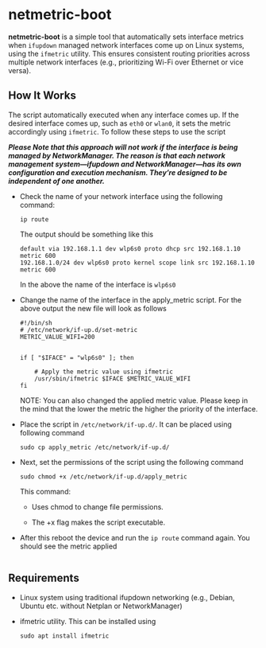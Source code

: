 # netmetric-boot

**netmetric-boot** is a simple tool that automatically sets interface metrics when `ifupdown` managed network interfaces come up on Linux systems, using the `ifmetric` utility. This ensures consistent routing priorities across multiple network interfaces (e.g., prioritizing Wi-Fi over Ethernet or vice versa).

## How It Works

The script automatically executed when any interface comes up. If the desired interface comes up, such as `eth0` or `wlan0`, it sets the metric accordingly using `ifmetric`. To follow these steps to use the script

***Please Note that this approach will not work if the interface is being managed by NetworkManager.
The reason is that each network management system—ifupdown and NetworkManager—has its own configuration and execution mechanism. They’re designed to be independent of one another.***

* Check the name of your network interface using the following command:

    ```
    ip route
    ```
    The output should be something like this

    ```
    default via 192.168.1.1 dev wlp6s0 proto dhcp src 192.168.1.10 metric 600 
    192.168.1.0/24 dev wlp6s0 proto kernel scope link src 192.168.1.10 metric 600
    ```
    In the above the name of the interface is `wlp6s0`

* Change the name of the interface in the apply_metric script. For the above output the new file will look as follows

    ```
    #!/bin/sh
    # /etc/network/if-up.d/set-metric
    METRIC_VALUE_WIFI=200


    if [ "$IFACE" = "wlp6s0" ]; then

        # Apply the metric value using ifmetric
        /usr/sbin/ifmetric $IFACE $METRIC_VALUE_WIFI
    fi
    ```
    NOTE: You can also changed the applied metric value. Please keep in the mind that the lower the metric the higher the priority of the interface.

* Place the script in `/etc/network/if-up.d/`. It can be placed using following command

    ```
    sudo cp apply_metric /etc/network/if-up.d/
    ```
* Next, set the permissions of the script using the following command

    ```
    sudo chmod +x /etc/network/if-up.d/apply_metric 
    ```

    This command:
    
    * Uses chmod to change file permissions.

    * The +x flag makes the script executable.

* After this reboot the device and run the `ip route` command again. You should see the metric applied

    ```
    ```

## Requirements

* Linux system using traditional ifupdown networking (e.g., Debian, Ubuntu etc. without Netplan or NetworkManager)

* ifmetric utility. This can be installed using 
    ```
    sudo apt install ifmetric
    ```
